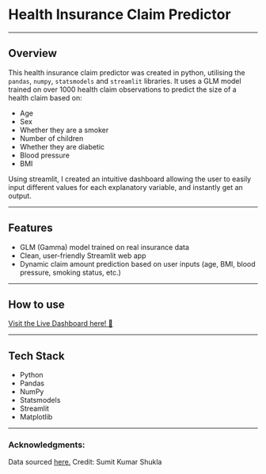 # Health Insurance Claim Predictor
---

## Overview
This health insurance claim predictor was created in python, utilising the `pandas`, `numpy`, `statsmodels` and `streamlit` libraries. 
It uses a GLM model trained on over 1000 health claim observations to predict the size of a health claim based on: 

- Age
- Sex
- Whether they are a smoker
- Number of children
- Whether they are diabetic
- Blood pressure
- BMI

Using streamlit, I created an intuitive dashboard allowing the user to easily input different values for each explanatory variable, and instantly get an output.

---

## Features 

- GLM (Gamma) model trained on real insurance data
- Clean, user-friendly Streamlit web app
- Dynamic claim amount prediction based on user inputs (age, BMI, blood pressure, smoking status, etc.)

---

## How to use
[Visit the Live Dashboard here! 🚀](https://health-claim-dashboard.streamlit.app/)

---

## Tech Stack 

- Python
- Pandas
- NumPy
- Statsmodels
- Streamlit
- Matplotlib

---

### Acknowledgments:
Data sourced [here.](https://www.kaggle.com/datasets/thedevastator/insurance-claim-analysis-demographic-and-health?resource=download) Credit: Sumit Kumar Shukla
